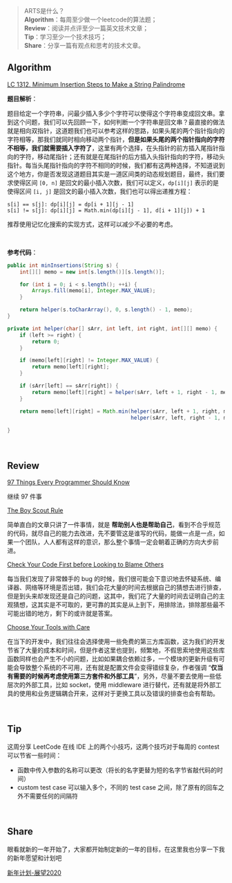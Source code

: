 > ARTS是什么？<br>
**Algorithm**：每周至少做一个leetcode的算法题；<br>
**Review**：阅读并点评至少一篇英文技术文章；<br>
**Tip**：学习至少一个技术技巧；<br>
**Share**：分享一篇有观点和思考的技术文章。

## Algorithm

[LC 1312. Minimum Insertion Steps to Make a String Palindrome](https://leetcode.com/problems/minimum-insertion-steps-to-make-a-string-palindrome/)


**题目解析**：

题目给定一个字符串，问最少插入多少个字符可以使得这个字符串变成回文串。拿到这个问题，我们可以先回顾一下，如何判断一个字符串是回文串？最直接的做法就是相向双指针，这道题我们也可以参考这样的思路，如果头尾的两个指针指向的字符相等，那我们就同时相向移动两个指针，**但是如果头尾的两个指针指向的字符不相等，我们就需要插入字符了**，这里有两个选择，在头指针的前方插入尾指针指向的字符，移动尾指针；还有就是在尾指针的后方插入头指针指向的字符，移动头指针。每当头尾指针指向的字符不相同的时候，我们都有这两种选择，不知道说到这个地方，你是否发现这道题目其实是一道区间类的动态规划题目，最终，我们要求使得区间 `[0, n]` 是回文的最小插入次数，我们可以定义，`dp[i][j]` 表示的是使得区间 `[i, j]` 是回文的最小插入次数，我们也可以得出递推方程：

```
s[i] == s[j]: dp[i][j] = dp[i + 1][j - 1]
s[i] != s[j]: dp[i][j] = Math.min(dp[i][j - 1], d[i + 1][j]) + 1
```
推荐使用记忆化搜索的实现方式，这样可以减少不必要的考虑。

<br>

**参考代码**：
```java
public int minInsertions(String s) {
    int[][] memo = new int[s.length()][s.length()];

    for (int i = 0; i < s.length(); ++i) {
        Arrays.fill(memo[i], Integer.MAX_VALUE);
    }

    return helper(s.toCharArray(), 0, s.length() - 1, memo);
}

private int helper(char[] sArr, int left, int right, int[][] memo) {
    if (left >= right) {
        return 0;
    }

    if (memo[left][right] != Integer.MAX_VALUE) {
        return memo[left][right];
    }

    if (sArr[left] == sArr[right]) {
        return memo[left][right] = helper(sArr, left + 1, right - 1, memo);
    }

    return memo[left][right] = Math.min(helper(sArr, left + 1, right, memo),
                                        helper(sArr, left, right - 1, memo)) + 1;
    
}
```

<br>

## Review
[97 Things Every Programmer Should Know](https://97-things-every-x-should-know.gitbooks.io/97-things-every-programmer-should-know/content/en/)

继续 97 件事

[The Boy Scout Rule](https://97-things-every-x-should-know.gitbooks.io/97-things-every-programmer-should-know/content/en/thing_08/)

简单直白的文章只讲了一件事情，就是 **帮助别人也是帮助自己**，看到不合乎规范的代码，就尽自己的能力去改进，先不要管这是谁写的代码，能做一点是一点，如果一个团队，人人都有这样的意识，那么整个事情一定会朝着正确的方向大步前进。

[Check Your Code First before Looking to Blame Others](https://97-things-every-x-should-know.gitbooks.io/97-things-every-programmer-should-know/content/en/thing_09/)

每当我们发现了非常棘手的 bug 的时候，我们很可能会下意识地去怀疑系统、编译器、网络等环境是否出错，我们会花大量的时间去根据自己的猜想去进行排查，但是到头来却发现还是自己的问题，这其中，我们花了大量的时间去证明自己的主观猜想，这其实是不可取的，更可靠的其实是从上到下，用排除法，排除那些最不可能出错的地方，剩下的或许就是答案。

[Choose Your Tools with Care](https://97-things-every-x-should-know.gitbooks.io/97-things-every-programmer-should-know/content/en/thing_10/)

在当下的开发中，我们往往会选择使用一些免费的第三方库函数，这为我们的开发节省了大量的成本和时间，但是作者这里也提到，频繁地，不假思索地使用这些库函数同样也会产生不小的问题，比如如果耦合依赖过多，一个模块的更新升级有可能会导致整个系统的不可用，还有就是配置文件会变得错综复杂，作者强调 “**仅当有需要的时候再考虑使用第三方套件和外部工具**”，另外，尽量不要去使用一些低层次的外部工具，比如 socket，使用 middleware 进行替代，还有就是将外部工具的使用和业务逻辑耦合开来，这样对于更换工具以及错误的排查也会有帮助。

<br>

## Tip

这周分享 LeetCode 在线 IDE 上的两个小技巧，这两个技巧对于每周的 contest 可以节省一些时间：
* 函数中传入参数的名称可以更改（将长的名字更替为短的名字节省敲代码的时间）
* custom test case 可以输入多个，不同的 test case 之间，除了原有的回车之外不需要任何的间隔符

<br>

## Share

眼看就新的一年开始了，大家都开始制定新的一年的目标，在这里我也分享一下我的新年愿望和计划吧

[新年计划-展望2020](./新年计划-展望2020.md)